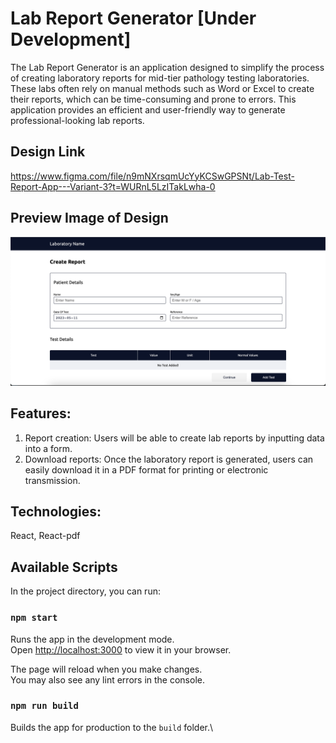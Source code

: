 # Lab Report Generator [Under Development]

The Lab Report Generator is an application designed to simplify the process of creating laboratory reports for mid-tier pathology testing laboratories. These labs often rely on manual methods such as Word or Excel to create their reports, which can be time-consuming and prone to errors. This application provides an efficient and user-friendly way to generate professional-looking lab reports.

## Design Link
https://www.figma.com/file/n9mNXrsqmUcYyKCSwGPSNt/Lab-Test-Report-App---Variant-3?t=WURnL5LzITakLwha-0

## Preview Image of Design
<img src="https://github.com/haneefmhmmd/lab-report/blob/master/project-images/report-dashboard.png" alt="Image of the first page of lab report app" title="Optional title">


## Features:
1. Report creation: Users will be able to create lab reports by inputting data into a form.
2. Download reports: Once the laboratory report is generated, users can easily download it in a PDF format for printing or electronic transmission.

## Technologies: 
React, React-pdf

## Available Scripts

In the project directory, you can run:

### `npm start`

Runs the app in the development mode.\
Open [http://localhost:3000](http://localhost:3000) to view it in your browser.

The page will reload when you make changes.\
You may also see any lint errors in the console.

### `npm run build`

Builds the app for production to the `build` folder.\

